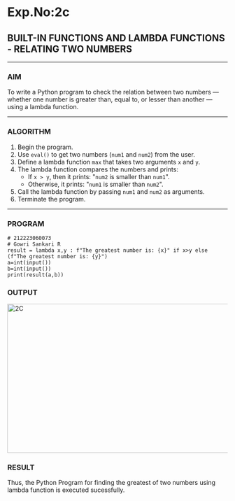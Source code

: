 # Exp.No:2c
## BUILT-IN FUNCTIONS AND LAMBDA FUNCTIONS - RELATING TWO NUMBERS

---

### AIM  
To write a Python program to check the relation between two numbers — whether one number is greater than, equal to, or lesser than another — using a lambda function.

---

### ALGORITHM

1. Begin the program.  
2. Use `eval()` to get two numbers (`num1` and `num2`) from the user.  
3. Define a lambda function `max` that takes two arguments `x` and `y`.  
4. The lambda function compares the numbers and prints:
   - If `x > y`, then it prints: "`num2` is smaller than `num1`".
   - Otherwise, it prints: "`num1` is smaller than `num2`".
5. Call the lambda function by passing `num1` and `num2` as arguments.  
6. Terminate the program.

---

### PROGRAM

```
# 212223060073
# Gowri Sankari R
result = lambda x,y : f"The greatest number is: {x}" if x>y else (f"The greatest number is: {y}")
a=int(input())
b=int(input())
print(result(a,b))
```

### OUTPUT

<img width="1174" height="341" alt="2C" src="https://github.com/user-attachments/assets/73d3bbb6-dd1c-4b49-a27e-9e8bba1e0ad0" />


### RESULT
Thus, the Python Program for finding the greatest of two numbers using lambda function is executed sucessfully.
